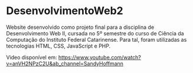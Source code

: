 # DesenvolvimentoWeb2
Website desenvolvido como projeto final para a disciplina de Desenvolvimento Web II, cursada no 5º semestre do curso de Ciência da Computação do Instituto Federal Catarinense. Para tal, foram utilizadas as tecnologias HTML, CSS, JavaScript e PHP.

Video disponível em: https://www.youtube.com/watch?v=anVH2NPzC2U&ab_channel=SandyHoffmann
